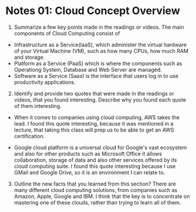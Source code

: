 # Notes 01: Cloud Concept Overview
1) Summarize a few key points made in the readings or videos.
The main components of Cloud Computing consist of 
- Infrastructure as a Service(IaaS), which administer the virtual hardware of your Virtual Machine (VM), such as how many CPUs, how much RAM and storage.
- Platform as a Service (PaaS) which is where the components such as Operationg System, Database and Web Server are managed.
- Software as a Service (Saas) is the interface that users log in to use productivity applications.

2) Identify and provide two quotes that were made in the readings or videos, that you found interesting. Describe why you found each quote of them interesting.
- When it comes to companies using cloud computing, AWS takes the lead.
I found this quote interesting, because it was mentioned in a lecture, that taking this class will prep us to be able to get an AWS certification.

- Google cloud platform is a universal cloud for Google's vast ecosystem and also for other products such as Microsoft Office it allows collaboration, storage of data and also other services offered by its cloud computing suite.
I found this quote interesting because I use GMail and Google Drive, so it is an environment I can relate to.

3) Outline the new facts that you learned from this section?
There are many different cloud computing solutions, from companies such as Amazon, Apple, Google and IBM.  I think that the key is to concentrate on mastering one of these clouds, rather than trying to learn all of them.

